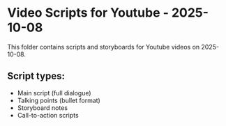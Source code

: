 # Video Scripts for Youtube - 2025-10-08

This folder contains scripts and storyboards for Youtube videos on 2025-10-08.

## Script types:
- Main script (full dialogue)
- Talking points (bullet format)
- Storyboard notes
- Call-to-action scripts
